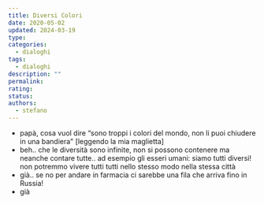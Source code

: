 ```yaml
---
title: Diversi Colori
date: 2020-05-02
updated: 2024-03-19
type: 
categories:
  - dialoghi
tags:
  - dialoghi
description: ""
permalink: 
rating: 
status: 
authors:
  - stefano
---
```


- papà, cosa vuol dire “sono troppi i colori del mondo, non li puoi chiudere in una bandiera" [leggendo la mia maglietta]
- beh.. che le diversità sono infinite, non si possono contenere ma neanche contare tutte.. ad esempio gli esseri umani: siamo tutti diversi! non potremmo vivere tutti tutti nello stesso modo nella stessa città
- già.. se no per andare in farmacia ci sarebbe una fila che arriva fino in Russia!
- già
